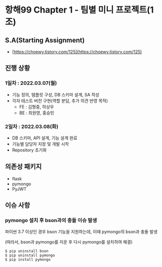 # 항해99 Chapter 1 - 팀별 미니 프로젝트(1조)

## S.A(Starting Assignment)

- [https://choewy.tistory.com/125](https://choewy.tistory.com/125)

## 진행 상황

### 1일차 : 2022.03.07(월)

- 기능 정의, 템플릿 구성, DB 스키마 설계, SA 작성
- 각자 테스트 버전 구현(역할 분담, 추가 의견 반영 목적)
  - FE : 김형중, 하상우
  - BE : 최원영, 홍승민

### 2일차 : 2022.03.08(화)

- DB 스키마, API 설계, 기능 설계 완료
- 기능별 담당자 지정 및 개발 시작
- Repository 초기화

## 의존성 패키지

- flask
- pymongo
- PyJWT

## 이슈 사항

### pymongo 설치 후 bson과의 충돌 이슈 발생

파이썬 3.7 이상인 경우 bson 기능을 지원하는데, 이때 pymongo의 bson과 충돌 발생

(따라서, bson과 pymongo를 지운 후 다시 pymongo를 설치하여 해결)

```
$ pip uninstall bson
$ pip uninstall pymongo
$ pip install pymongo
```